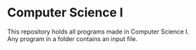 # Computer Science I
This repository holds all programs made in Computer Science I.  
Any program in a folder contains an input file.